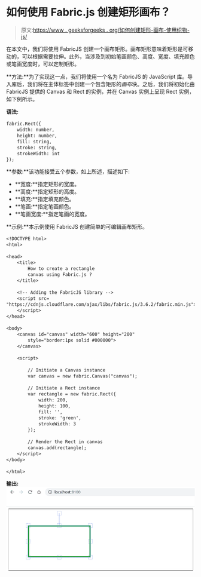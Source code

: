 # 如何使用 Fabric.js 创建矩形画布？

> 原文:[https://www . geeksforgeeks . org/如何创建矩形-画布-使用织物-js/](https://www.geeksforgeeks.org/how-to-create-a-rectangle-canvas-using-fabric-js/)

在本文中，我们将使用 FabricJS 创建一个画布矩形。画布矩形意味着矩形是可移动的，可以根据需要拉伸。此外，当涉及到初始笔画颜色、高度、宽度、填充颜色或笔画宽度时，可以定制矩形。

**方法:**为了实现这一点，我们将使用一个名为 FabricJS 的 JavaScript 库。导入库后，我们将在主体标签中创建一个包含矩形的*画布*块。之后，我们将初始化由 FabricJS 提供的 Canvas 和 Rect 的实例，并在 Canvas 实例上呈现 Rect 实例，如下例所示。

**语法:**

```
fabric.Rect({
    width: number,
    height: number,
    fill: string,
    stroke: string,
    strokeWidth: int
}); 
```

**参数:**该功能接受五个参数，如上所述，描述如下:

*   **宽度:**指定矩形的宽度。
*   **高度:**指定矩形的高度。
*   **填充:**指定填充颜色。
*   **笔画:**指定笔画颜色。
*   **笔画宽度:**指定笔画的宽度。

**示例:**本示例使用 FabricJS 创建简单的可编辑画布矩形。

```
<!DOCTYPE html>
<html>

<head>
    <title>
        How to create a rectangle
        canvas using Fabric.js ?
    </title>

    <!-- Adding the FabricJS library -->
    <script src=
"https://cdnjs.cloudflare.com/ajax/libs/fabric.js/3.6.2/fabric.min.js">
    </script>
</head>

<body>
    <canvas id="canvas" width="600" height="200"
        style="border:1px solid #000000">
    </canvas>

    <script>

        // Initiate a Canvas instance
        var canvas = new fabric.Canvas("canvas");

        // Initiate a Rect instance
        var rectangle = new fabric.Rect({
            width: 200,
            height: 100,
            fill: '',
            stroke: 'green',
            strokeWidth: 3
        });

        // Render the Rect in canvas
        canvas.add(rectangle);
    </script>
</body>

</html>
```

**输出:**
![](img/d75f378b129a6cad290ac8ddee47a7cc.png)